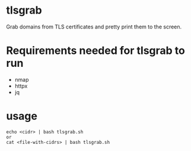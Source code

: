 # tlsgrab
Grab domains from TLS certificates and pretty print them to the screen.

# Requirements needed for tlsgrab to run
* nmap
* httpx
* jq

# usage
```
echo <cidr> | bash tlsgrab.sh
or
cat <file-with-cidrs> | bash tlsgrab.sh
```
